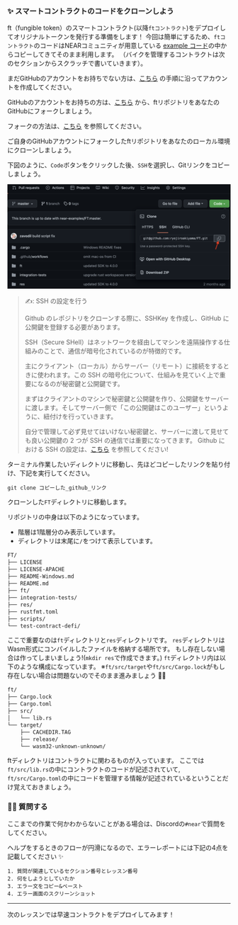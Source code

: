 ### ✨ スマートコントラクトのコードをクローンしよう

ft（fungible token）のスマートコントラクト(以降`ftコントラクト`)をデプロイしてオリジナルトークンを発行する準備をします！
今回は簡単にするため、`ftコントラクト`のコードはNEARコミュニティが用意している [example コード](https://github.com/near-examples)の中からコピーしてきてそのまま利用します。
（バイクを管理するコントラクトは次のセクションからスクラッチで書いていきます）。

まだGitHubのアカウントをお持ちでない方は、[こちら](https://qiita.com/okumurakengo/items/848f7177765cf25fcde0) の手順に沿ってアカウントを作成してください。

GitHubのアカウントをお持ちの方は、[こちら](https://github.com/near-examples/FT) から、ftリポジトリをあなたのGitHubにフォークしましょう。

フォークの方法は、[こちら](https://docs.github.com/ja/get-started/quickstart/fork-a-repo) を参照してください。

ご自身のGitHubアカウントにフォークしたftリポジトリをあなたのローカル環境にクローンしましょう。

下図のように、`Code`ボタンをクリックした後、`SSH`を選択し、Gitリンクをコピーしましょう。

![](1_1_1.png)

> ✍️: SSH の設定を行う
>
> Github のレポジトリをクローンする際に、SSHKey を作成し、GitHub に公開鍵を登録する必要があります。
>
> SSH（Secure SHell）はネットワークを経由してマシンを遠隔操作する仕組みのことで、通信が暗号化されているのが特徴的です。
>
> 主にクライアント（ローカル）からサーバー（リモート）に接続をするときに使われます。この SSH の暗号化について、仕組みを見ていく上で重要になるのが秘密鍵と公開鍵です。
>
> まずはクライアントのマシンで秘密鍵と公開鍵を作り、公開鍵をサーバーに渡します。そしてサーバー側で「この公開鍵はこのユーザー」というように、紐付けを行っていきます。
>
> 自分で管理して必ず見せてはいけない秘密鍵と、サーバーに渡して見せても良い公開鍵の 2 つが SSH の通信では重要になってきます。
> Github における SSH の設定は、[こちら](https://docs.github.com/ja/authentication/connecting-to-github-with-ssh) を参照してください!

ターミナル作業したいディレクトリに移動し、先ほどコピーしたリンクを貼り付け、下記を実行してください。

```
git clone コピーした_github_リンク
```

クローンした`FT`ディレクトリに移動します。

リポジトリの中身は以下のようになっています。

- 階層は1階層分のみ表示しています。
- ディレクトリは末尾に`/`をつけて表示しています。

```
FT/
├── LICENSE
├── LICENSE-APACHE
├── README-Windows.md
├── README.md
├── ft/
├── integration-tests/
├── res/
├── rustfmt.toml
├── scripts/
└── test-contract-defi/
```

ここで重要なのは`ft`ディレクトリと`res`ディレクトリです。
`res`ディレクトリはWasm形式にコンパイルしたファイルを格納する場所です。
もし存在しない場合は作ってしまいましょう!(`mkdir res`で作成できます。)
`ft`ディレクトリ内は以下のような構成になっています。
※`ft/src/target`や`ft/src/Cargo.lock`がもし存在しない場合は問題ないのでそのまま進みましょう 🙆‍♂️

```
ft/
├── Cargo.lock
├── Cargo.toml
├── src/
│   └── lib.rs
└── target/
    ├── CACHEDIR.TAG
    ├── release/
    └── wasm32-unknown-unknown/
```

ftディレクトリはコントラクトに関わるものが入っています。
ここでは`ft/src/lib.rs`の中にコントラクトのコードが記述されていて,
`ft/src/Cargo.toml`の中にコードを管理する情報が記述されているということだけ覚えておきましょう。

### 🙋‍♂️ 質問する

ここまでの作業で何かわからないことがある場合は、Discordの`#near`で質問をしてください。

ヘルプをするときのフローが円滑になるので、エラーレポートには下記の4点を記載してください ✨

```
1. 質問が関連しているセクション番号とレッスン番号
2. 何をしようとしていたか
3. エラー文をコピー&ペースト
4. エラー画面のスクリーンショット
```

---

次のレッスンでは早速コントラクトをデプロイしてみます！
